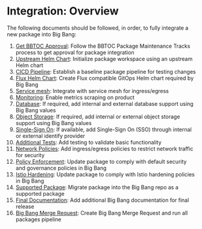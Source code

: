 # Integration: Overview

The following documents should be followed, in order, to fully integrate a new package into Big Bang:

1. [Get BBTOC Approval](https://repo1.dso.mil/big-bang/product/bbtoc/-/blob/master/process/Package%20Maintenance%20Tracks.md): Follow the BBTOC Package Maintenance Tracks process to get approval for package integration
1. [Upstream Helm Chart](upstream.md): Initialize package workspace using an upstream Helm chart
1. [CICD Pipeline](pipeline.md): Establish a baseline package pipeline for testing changes
1. [Flux Helm Chart](flux.md): Create Flux compatible GitOps Helm chart required by Big Bang
1. [Service mesh](service-mesh.md): Integrate with service mesh for ingress/egress
1. [Monitoring](monitoring.md): Enable metrics scraping on product
1. [Database](database.md): If required, add internal and external database support using Big Bang values
1. [Object Storage](storage.md): If required, add internal or external object storage support using Big Bang values
1. [Single-Sign On](sso.md): If available, add Single-Sign On (SSO) through internal or external identify provider
1. [Additional Tests](testing.md): Add testing to validate basic functionality
1. [Network Policies](network-policies.md): Add ingress/egress policies to restrict network traffic for security
1. [Policy Enforcement](policy-enforcement.md): Update package to comply with default security and governance policies in Big Bang
1. [Istio Hardening](istio-hardened.md): Update package to comply with Istio hardening policies in Big Bang
1. [Supported Package](supported.md): Migrate package into the Big Bang repo as a supported package
1. [Final Documentation](documentation.md): Add additional Big Bang documentation for final release
1. [Big Bang Merge Request](bigbang-merge-request.md): Create Big Bang Merge Request and run all packages pipeline
